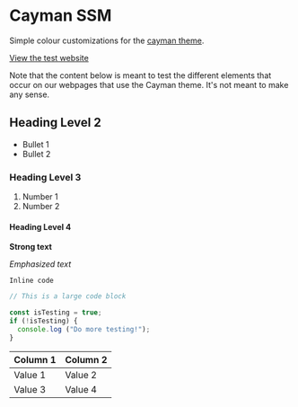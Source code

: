 # Cayman SSM

Simple colour customizations for the [cayman theme](https://github.com/pages-themes/cayman).

[View the test website](https://cityssm.github.io/cayman-ssm)

Note that the content below is meant to test the different elements
that occur on our webpages that use the Cayman theme.
It's not meant to make any sense.

## Heading Level 2

-   Bullet 1
-   Bullet 2

### Heading Level 3

1.  Number 1
2.  Number 2

#### Heading Level 4

**Strong text**

_Emphasized text_

`Inline code`

```javascript
// This is a large code block

const isTesting = true;
if (!isTesting) {
  console.log ("Do more testing!");
}
```

| Column 1 | Column 2 |
| -------- | -------- |
| Value 1  | Value 2  |
| Value 3  | Value 4  |
